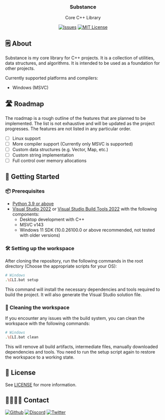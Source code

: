 <a name="readme-top"></a>

<div align="center">
  <h3 align="center">Substance</h3>
  <p>Core C++ Library</p>
</div>

<div align="center">

[![Issues][issues-shield]][issues-url]
[![MIT License][license-shield]][license-url]

</div>

## 🗒️ About

Substance is my core library for C++ projects. It is a collection of utilities, data structures, and algorithms. It is intended to be used as a foundation for other projects.

Currently supported platforms and compilers:

- Windows (MSVC)

## 🛣️ Roadmap

The roadmap is a rough outline of the features that are planned to be implemented. The list is not exhaustive and will be updated as the project progresses. The features are not listed in any particular order.

- [ ] Linux support
- [ ] More compiler support (Currently only MSVC is supported)
- [ ] Custom data structures (e.g. Vector, Map, etc.)
- [ ] Custom string implementation
- [ ] Full control over memory allocations

## 🚀 Getting Started

### 📦 Prerequisites

- [Python 3.9 or above](https://www.python.org/downloads/)
- [Visual Studio 2022](https://visualstudio.microsoft.com/downloads/) or [Visual Studio Build Tools 2022](https://visualstudio.microsoft.com/downloads/?q=build+tools) with the following components:
  - Desktop development with C++
  - MSVC v143
  - Windows 11 SDK (10.0.26100.0 or above recommended, not tested with older versions)

### 🛠️ Setting up the workspace

After cloning the repository, run the following commands in the root directory (Choose the appropriate scripts for your OS):

```bash
# Windows
.\CLI.bat setup
```

This command will install the necessary dependencies and tools required to build the project. It will also generate the Visual Studio solution file.

### 🧹 Cleaning the workspace

If you encounter any issues with the build system, you can clean the workspace with the following commands:

```bash
# Windows
.\CLI.bat clean
```

This will remove all build artifacts, intermediate files, manually downloaded dependencies and tools. You need to run the setup script again to restore the workspace to a working state.

## 📜 License

See [LICENSE](./LICENSE) for more information.

## 🫱🏽‍🫲🏽 Contact

[![Github][github]][github-url]
[![Discord][discord]][discord-url]
[![Twitter][twitter]][twitter-url]

<!-- Variables -->

[issues-shield]: https://img.shields.io/github/issues/Drischdaan/Substance.svg?style=for-the-badge
[issues-url]: https://github.com/Drischdaan/Substance/issues
[license-shield]: https://img.shields.io/github/license/Drischdaan/Substance.svg?style=for-the-badge
[license-url]: https://github.com/Drischdaan/Substance/blob/master/LICENSE.txt

<!-- Socials -->

[github]: https://skillicons.dev/icons?i=github
[github-url]: https://github.com/Drischdaan
[discord]: https://skillicons.dev/icons?i=discord
[discord-url]: https://discord.com/users/244115221776433152
[twitter]: https://skillicons.dev/icons?i=twitter
[twitter-url]: https://twitter.com/Drischdaan
